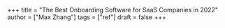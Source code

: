 +++
title = "The Best Onboarding Software for SaaS Companies in 2022"
author = ["Max Zhang"]
tags = ["ref"]
draft = false
+++
